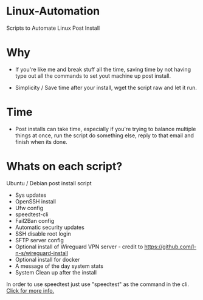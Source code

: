 # Linux-Automation
Scripts to Automate Linux Post Install

# Why 
- If you're like me and break stuff all the time, saving time by not having type out all the commands to set yout machine up post install.

- Simplicity / Save time after your install, wget the script raw and let it run.

# Time

- Post installs can take time, especially if you're trying to balance multiple things at once, run the script do something else, reply to that email and finish when its done. 

# Whats on each script?
Ubuntu / Debian post install script
- Sys updates 
- OpenSSH install
- Ufw config
- speedtest-cli
- Fail2Ban config
- Automatic security updates
- SSH disable root login
- SFTP server config
- Optional install of Wireguard VPN server - credit to https://github.com/l-n-s/wireguard-install
- Optional install for docker
- A message of the day system stats
- System Clean up after the install


In order to use speedtest just use "speedtest" as the command in the cli.[ Click for more info.](https://github.com/sivel/speedtest-cli)